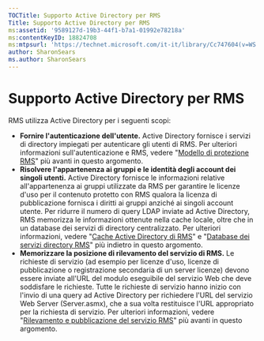 ```yaml
---
TOCTitle: Supporto Active Directory per RMS
Title: Supporto Active Directory per RMS
ms:assetid: '9589127d-19b3-44f1-b7a1-01992e78218a'
ms:contentKeyID: 18824708
ms:mtpsurl: 'https://technet.microsoft.com/it-it/library/Cc747604(v=WS.10)'
author: SharonSears
ms.author: SharonSears
---
```


Supporto Active Directory per RMS
=================================

RMS utilizza Active Directory per i seguenti scopi:

-   **Fornire l'autenticazione dell'utente.** Active Directory fornisce i servizi di directory impiegati per autenticare gli utenti di RMS. Per ulteriori informazioni sull'autenticazione e RMS, vedere "[Modello di protezione RMS](https://technet.microsoft.com/665db831-366d-4dca-9bb3-cc2912481fe1)" più avanti in questo argomento.
-   **Risolvere l'appartenenza ai gruppi e le identità degli account dei singoli utenti.** Active Directory fornisce le informazioni relative all'appartenenza ai gruppi utilizzate da RMS per garantire le licenze d'uso per il contenuto protetto con RMS qualora la licenza di pubblicazione fornisca i diritti ai gruppi anziché ai singoli account utente. Per ridurre il numero di query LDAP inviate ad Active Directory, RMS memorizza le informazioni ottenute nella cache locale, oltre che in un database dei servizi di directory centralizzato. Per ulteriori informazioni, vedere "[Cache Active Directory di RMS](https://technet.microsoft.com/c721a2eb-2fe9-4346-b426-3cc169b97265)" e "[Database dei servizi directory RMS](https://technet.microsoft.com/6f6b8586-5d17-4a40-94a3-4dc738195301)" più indietro in questo argomento.
-   **Memorizzare la posizione di rilevamento del servizio di RMS.** Le richieste di servizio (ad esempio per licenze d'uso, licenze di pubblicazione o registrazione secondaria di un server licenze) devono essere inviate all'URL del modulo eseguibile del servizio Web che deve soddisfare le richieste. Tutte le richieste di servizio hanno inizio con l'invio di una query ad Active Directory per richiedere l'URL del servizio Web Server (Server.asmx), che a sua volta restituisce l'URL appropriato per la richiesta di servizio. Per ulteriori informazioni, vedere "[Rilevamento e pubblicazione del servizio RMS](https://technet.microsoft.com/336c0d55-fd7f-4aa9-b3e6-bfd6565b1086)" più avanti in questo argomento.

